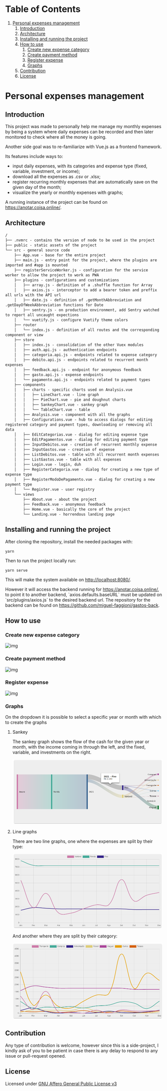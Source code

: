 
# Table of Contents

1.  [Personal expenses management](#org0e0c385)
    1.  [Introduction](#orgc51a23b)
    2.  [Architecture](#org93fdac1)
    3.  [Installing and running the project](#org398cd3f)
    4.  [How to use](#org208ed42)
        1.  [Create new expense category](#org586b5b6)
        2.  [Create payment method](#org90ad986)
        3.  [Register expense](#org0df88b9)
        4.  [Graphs](#orga1716c9)
    5.  [Contribution](#org5abc083)
    6.  [License](#org1428ab1)


<a id="org0e0c385"></a>

# Personal expenses management


<a id="orgc51a23b"></a>

## Introduction

This project was made to personally help me manage my monthly expenses by being a system where daily expenses can be recorded and then later monitored to check where all the money is going.

Another side goal was to re-familiarize with Vue.js as a frontend framework.

Its features include ways to:

-   input daily expenses, with its categories and expense type (fixed, variable, investment, or income);
-   download all the expenses as .csv or .xlsx;
-   register recurring monthly expenses that are automatically save on the given day of the month;
-   visualize the yearly or monthly expenses with graphs;

A running instance of the project can be found on <https://anotar.coisa.online/>.


<a id="org93fdac1"></a>

## Architecture

    /
    ├── .nvmrc - contains the version of node to be used in the project
    ├── public - static assets of the project
    └── src - general source code
        ├── App.vue - base for the entire project
        ├── main.js - entry point for the project, where the plugins are imported and #app is mounted
        ├── registerServiceWorker.js - configuration for the service worker to allow the project to work as PWA
        ├── plugins - configurations and customizations
        │   ├── array.js - definition of a .shuffle function for Array
        │   ├── axios.js - interceptor to add a bearer token and preffix all urls with the API url
        │   ├── date.js - definition of .getMonthAbbreviation and .getDayOfWeekAbbreviation functions for Date
        │   ├── sentry.js - on production environment, add Sentry watched to report all uncaught expections
        │   └── vuetify.js - configure Vuetify theme colors
        ├── router
        │   └── index.js - definition of all routes and the corresponding component or view
        ├── store
        │   ├── index.js - consolidation of the other Vuex modules
        │   ├── auth.api.js - authentication endpoints
        │   ├── categoria.api.js - endpoints related to expense category
        │   ├── debito.api.js - endpoints related to recurrent month expenses
        │   ├── feedback.api.js - endpoint for anonymous feedback
        │   ├── gasto.api.js - expense endpoints
        │   └── pagamento.api.js - endpoints related to payment types
        ├── components
        │   ├── charts - specific charts used on Analysis.vue
        │   │   ├── LineChart.vue - line graph
        │   │   ├── PieChart.vue - pie and doughnut charts
        │   │   ├── SankeyChart.vue - sankey graph
        │   │   └── TableChart.vue - table
        │   ├── Analysis.vue - component with all the graphs
        │   ├── Configurations.vue - hub to access dialogs for editing registered category and payment types, downloading or removing all data
        │   ├── EditCategorias.vue - dialog for editing expense type
        │   ├── EditPagamentos.vue - dialog for editing payment type
        │   ├── InputDebitos.vue - creation of recurrent monthly expense
        │   ├── InputGastos.vue - creation of expense
        │   ├── ListDebitos.vue - table with all recurrent month expenses
        │   ├── ListGastos.vue - table with all expenses
        │   ├── Login.vue - login, duh
        │   ├── RegisterCategoria.vue - dialog for creating a new type of expense type
        │   ├── RegisterModoDePagamento.vue - dialog for creating a new payment type
        │   └── Register.vue - user registry
        └── views
            ├── About.vue - about the project
            ├── Feedback.vue - anonymous feedback
            ├── Home.vue - basically the core of the project
            └── Landing.vue - horrendous landing page


<a id="org398cd3f"></a>

## Installing and running the project

After cloning the repository, install the needed packages with:

    yarn

Then to run the project locally run:

    yarn serve

This will make the system available on <http://localhost:8080/>.

However it will access the backend running for <https://anotar.coisa.online/>, to point it to another backend, \`axios.defaults.baseURL\` must be updated on \`src/plugins/axios.js\` to the desired backend url. The repository for the backend can be found on <https://github.com/miguel-faggioni/gastos-back>.


<a id="org208ed42"></a>

## How to use


<a id="org586b5b6"></a>

### Create new expense category

![img](./imgs/create-category.gif)


<a id="org90ad986"></a>

### Create payment method

![img](./imgs/create-payment-type.gif)


<a id="org0df88b9"></a>

### Register expense

![img](./imgs/register-expense.gif)


<a id="orga1716c9"></a>

### Graphs

On the dropdown it is possible to select a specific year or month with which to create the graphs

1.  Sankey

    The sankey graph shows the flow of the cash for the given year or month, with the income coming in through the left, and the fixed, variable, and investments on the right.
    
    ![img](./imgs/sankey.png)

2.  Line graphs

    There are two line graphs, one where the expenses are split by their type:
    
    ![img](./imgs/line-by-type.png)
    
    And another where they are split by their category:
    
    ![img](./imgs/line-by-category.png)


<a id="org5abc083"></a>

## Contribution

Any type of contribution is welcome, however since this is a side-project, I kindly ask of you to be patient in case there is any delay to respond to any issue or pull-request opened.


<a id="org1428ab1"></a>

## License

Licensed under [GNU Affero General Public License v3](https://tldrlegal.com/license/gnu-affero-general-public-license-v3-(agpl-3.0))

